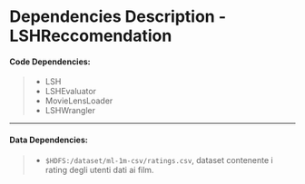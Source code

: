 # Dependencies Description - LSHReccomendation


#### **Code Dependencies:**
> * LSH
> * LSHEvaluator
> * MovieLensLoader
> * LSHWrangler

-----

#### **Data Dependencies:**
> * `$HDFS:/dataset/ml-1m-csv/ratings.csv`, dataset contenente i rating degli utenti dati ai film.